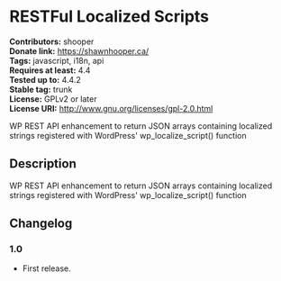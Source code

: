 # RESTFul Localized Scripts #
**Contributors:** shooper  
**Donate link:** https://shawnhooper.ca/  
**Tags:** javascript, i18n, api  
**Requires at least:** 4.4  
**Tested up to:** 4.4.2  
**Stable tag:** trunk  
**License:** GPLv2 or later  
**License URI:** http://www.gnu.org/licenses/gpl-2.0.html  

WP REST API enhancement to return JSON arrays containing localized strings registered with WordPress' wp_localize_script() function

## Description ##

WP REST API enhancement to return JSON arrays containing localized strings registered with WordPress' wp_localize_script() function

## Changelog ##

### 1.0 ###
* First release.